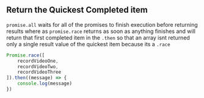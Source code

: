 

## Return the Quickest Completed item

`promise.all` waits for all of the promises to finish execution before returning results 
where as 
`promise.race` returns as soon as anything finishes and will return that first completed item in the `.then` so that an array isnt returned only a single result value of the quickest item because its a `.race`

```js
Promise.race([
    recordVideoOne,
    recordVideoTwo,
    recordVideoThree
]).then((message) => {
    console.log(message)
})
```
